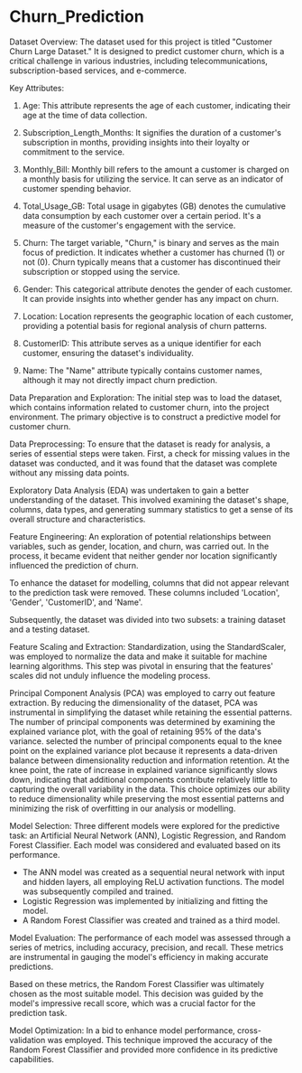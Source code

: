# Churn_Prediction

Dataset Overview:
The dataset used for this project is titled "Customer Churn Large Dataset." It is designed to predict customer churn, which is a critical challenge in various industries, including telecommunications, subscription-based services, and e-commerce.

Key Attributes:
1. Age: This attribute represents the age of each customer, indicating their age at the time of data collection.

2. Subscription_Length_Months: It signifies the duration of a customer's subscription in months, providing insights into their loyalty or commitment to the service.

3. Monthly_Bill: Monthly bill refers to the amount a customer is charged on a monthly basis for utilizing the service. It can serve as an indicator of customer spending behavior.

4. Total_Usage_GB: Total usage in gigabytes (GB) denotes the cumulative data consumption by each customer over a certain period. It's a measure of the customer's engagement with the service.

5. Churn: The target variable, "Churn," is binary and serves as the main focus of prediction. It indicates whether a customer has churned (1) or not (0). Churn typically means that a customer has discontinued their subscription or stopped using the service.

6. Gender: This categorical attribute denotes the gender of each customer. It can provide insights into whether gender has any impact on churn.

7. Location: Location represents the geographic location of each customer, providing a potential basis for regional analysis of churn patterns.

8. CustomerID: This attribute serves as a unique identifier for each customer, ensuring the dataset's individuality.

9. Name: The "Name" attribute typically contains customer names, although it may not directly impact churn prediction.


Data Preparation and Exploration:
The initial step was to load the dataset, which contains information related to customer churn, into the project environment. The primary objective is to construct a predictive model for customer churn. 

Data Preprocessing:
To ensure that the dataset is ready for analysis, a series of essential steps were taken. First, a check for missing values in the dataset was conducted, and it was found that the dataset was complete without any missing data points. 

Exploratory Data Analysis (EDA) was undertaken to gain a better understanding of the dataset. This involved examining the dataset's shape, columns, data types, and generating summary statistics to get a sense of its overall structure and characteristics. 

Feature Engineering:
An exploration of potential relationships between variables, such as gender, location, and churn, was carried out. In the process, it became evident that neither gender nor location significantly influenced the prediction of churn.

To enhance the dataset for modelling, columns that did not appear relevant to the prediction task were removed. These columns included 'Location', 'Gender', 'CustomerID', and 'Name'.

Subsequently, the dataset was divided into two subsets: a training dataset and a testing dataset. 

Feature Scaling and Extraction:
Standardization, using the StandardScaler, was employed to normalize the data and make it suitable for machine learning algorithms. This step was pivotal in ensuring that the features' scales did not unduly influence the modeling process.

Principal Component Analysis (PCA) was employed to carry out feature extraction. By reducing the dimensionality of the dataset, PCA was instrumental in simplifying the dataset while retaining the essential patterns. The number of principal components was determined by examining the explained variance plot, with the goal of retaining 95% of the data's variance. 
selected the number of principal components equal to the knee point on the explained variance plot because it represents a data-driven balance between dimensionality reduction and information retention. At the knee point, the rate of increase in explained variance significantly slows down, indicating that additional components contribute relatively little to capturing the overall variability in the data. This choice optimizes our ability to reduce dimensionality while preserving the most essential patterns and minimizing the risk of overfitting in our analysis or modelling.

Model Selection:
Three different models were explored for the predictive task: an Artificial Neural Network (ANN), Logistic Regression, and Random Forest Classifier. Each model was considered and evaluated based on its performance.

- The ANN model was created as a sequential neural network with input and hidden layers, all employing ReLU activation functions. The model was subsequently compiled and trained.
- Logistic Regression was implemented by initializing and fitting the model.
- A Random Forest Classifier was created and trained as a third model.

Model Evaluation:
The performance of each model was assessed through a series of metrics, including accuracy, precision, and recall. These metrics are instrumental in gauging the model's efficiency in making accurate predictions.

Based on these metrics, the Random Forest Classifier was ultimately chosen as the most suitable model. This decision was guided by the model's impressive recall score, which was a crucial factor for the prediction task.

Model Optimization:
In a bid to enhance model performance, cross-validation was employed. This technique improved the accuracy of the Random Forest Classifier and provided more confidence in its predictive capabilities.
